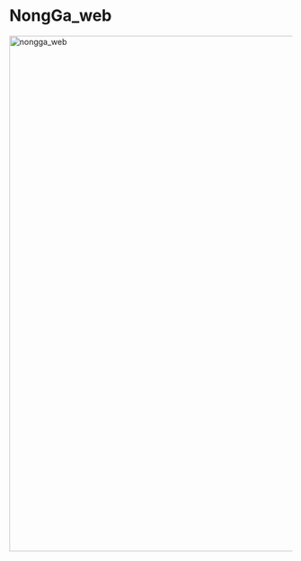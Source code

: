 # NongGa_web

 <img width="916" alt="nongga_web" src="https://user-images.githubusercontent.com/33508257/85290951-ce929200-b4d4-11ea-8b39-7c4844ec0502.png">
